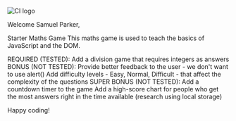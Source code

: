 ![CI logo](https://codeinstitute.s3.amazonaws.com/fullstack/ci_logo_small.png)

Welcome Samuel Parker,

Starter Maths Game
This maths game is used to teach the basics of JavaScript and the DOM.

REQUIRED (TESTED):
Add a division game that requires integers as answers
BONUS (NOT TESTED):
Provide better feedback to the user - we don't want to use alert()
Add difficulty levels - Easy, Normal, Difficult - that affect the complexity of the questions
SUPER BONUS (NOT TESTED):
Add a countdown timer to the game
Add a high-score chart for people who get the most answers right in the time available (research using local storage)

Happy coding!
